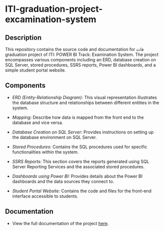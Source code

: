 # ITI-graduation-project-excamination-system

## Description

This repository contains the source code and documentation for فاث graduation project of ITI: POWER BI Track: Examination System.
The project encompasses various components including an ERD, database creation on SQL Server, stored procedures, SSRS reports, Power BI dashboards, and a simple student portal website.

## Components

- *ERD (Entity-Relationship Diagram):* This visual representation illustrates the database structure and relationships between different entities in the system.

- *Mapping:* Describe how data is mapped from the front end to the database and vice versa.

- *Database Creation on SQL Server:* Provides instructions on setting up the database environment on SQL Server.

- *Stored Procedures:* Contains the SQL procedures used for specific functionalities within the system.

- *SSRS Reports:* This section covers the reports generated using SQL Server Reporting Services and the associated stored procedures.

- *Dashboards using Power BI:* Provides details about the Power BI dashboards and the data sources they connect to.

- *Student Portal Website:* Contains the code and files for the front-end interface accessible to students.

## Documentation
- View the full documentation of the project [here](https://github.com/Mennatullah-Fahmi/ITI-graduation-project-excamination-system/blob/main/Documentation%20%26%20Presentation/Examination%20System%20documentation.pdf).
